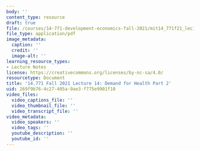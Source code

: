 ```yaml
---
body: ''
content_type: resource
draft: true
file: /courses/14-771-development-economics-fall-2021/mit14_771f21_lec12.pdf
file_type: application/pdf
image_metadata:
  caption: ''
  credit: ''
  image-alt: ''
learning_resource_types:
- Lecture Notes
license: https://creativecommons.org/licenses/by-nc-sa/4.0/
resourcetype: Document
title: '14.771 Fall 2021 Lecture 14: Demand for Health Part 2'
uid: 269f9b76-4c27-405a-9ae3-f775e9901f10
video_files:
  video_captions_file: ''
  video_thumbnail_file: ''
  video_transcript_file: ''
video_metadata:
  video_speakers: ''
  video_tags: ''
  youtube_description: ''
  youtube_id: ''
---
```


